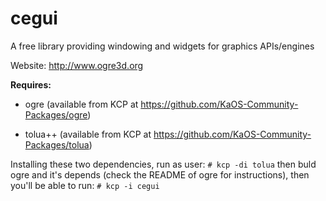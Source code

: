 # cegui
A free library providing windowing and widgets for graphics APIs/engines

Website: http://www.ogre3d.org

**Requires:**

* ogre (available from KCP at https://github.com/KaOS-Community-Packages/ogre)

* tolua++ (available from KCP at https://github.com/KaOS-Community-Packages/tolua)

Installing these two dependencies, run as user:
`# kcp -di tolua` then buld ogre and it's depends (check the README of ogre for instructions), 
then you'll be able to run:
`# kcp -i cegui`